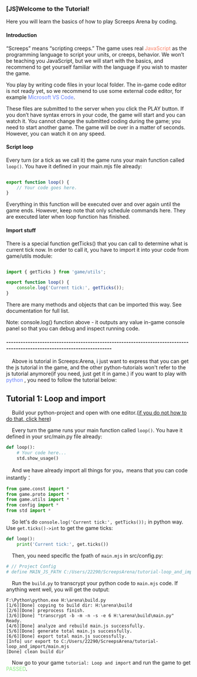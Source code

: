 ### [JS]Welcome to the Tutorial! 
Here you will learn the basics of how to play Screeps Arena by coding.

#### Introduction
“Screeps” means “scripting creeps.” The game uses real <font color=#FC8066>JavaScript</font> as the programming language to script your units, or creeps, behavior. We won’t be teaching you JavaScript, but we will start with the basics, and recommend to get yourself familiar with the language if you wish to master the game.

You play by writing code files in your local folder. The in-game code editor is not ready yet, so we recommend to use some external code editor, for example <font color=#6680FC>Microsoft VS Code</font>.

These files are submitted to the server when you click the PLAY button. If you don’t have syntax errors in your code, the game will start and you can watch it. You cannot change the submitted coding during the game; you need to start another game. The game will be over in a matter of seconds. However, you can watch it on any speed.

#### Script loop
Every turn (or a tick as we call it) the game runs your main function called ```loop()```. You have it defined in your main.mjs file already:

```JavaScript

export function loop() {
    // Your code goes here.
}
```

Everything in this function will be executed over and over again until the game ends. However, keep note that only schedule commands here. They are executed later when loop function has finished.

#### Import stuff 
There is a special function getTicks() that you can call to determine what is current tick now. In order to call it, you have to import it into your code from game/utils module:

```JavaScript

import { getTicks } from 'game/utils';

export function loop() {
    console.log('Current tick:', getTicks());
}
```
There are many methods and objects that can be imported this way. See documentation for full list.

Note: console.log() function above - it outputs any value in-game console panel so that you can debug and inspect running code.


#### ------------------------------------------------------------------------------------------------------------------------

&nbsp;&nbsp;&nbsp;&nbsp;Above is tutorial in Screeps:Arena, i just want to express that you can get the js tutorial in the game, and the other python-tutorials won't refer to the js tutorial anymore(if you need, just get it in game.)  if you want to play with <font color=#6680FC>python </font>, you need to follow the tutorial below:

## Tutorial 1: Loop and import

&nbsp;&nbsp;&nbsp;&nbsp;Build your python-project and open with one editor.([if you do not how to do that, click here](https://github.com/EagleBaby/python_screeps_arena/blob/main/README.md))


&nbsp;&nbsp;&nbsp;&nbsp;Every turn the game runs your main function called ```loop()```. You have it defined in your src/main.py file already:
```python
def loop():
    # Your code here...
    std.show_usage()

```

&nbsp;&nbsp;&nbsp;&nbsp;And we have already import all things for you，means that you can code instantly：
```python
from game.const import *
from game.proto import *
from game.utils import *
from config import *
from std import *
```

&nbsp;&nbsp;&nbsp;&nbsp;So let's do ```console.log('Current tick:', getTicks());``` in python way. Use ```get.ticks()->int``` to get the game ticks:
```python
def loop():
    print('Current tick:', get.ticks())
```

&nbsp;&nbsp;&nbsp;&nbsp;Then, you need specific the fpath of ```main.mjs``` in src/config.py:
```python
# // Project Config
# define MAIN_JS_PATH C:/Users/22290/ScreepsArena/tutorial-loop_and_import/main.mjs
```

&nbsp;&nbsp;&nbsp;&nbsp;Run the ```build.py``` to transcrypt your python code to ```main.mjs``` code.
If anything went well, you will get the output:
```
F:\Python\python.exe H:\arena\build.py 
[1/6][Done] copying to build dir: H:\arena\build
[2/6][Done] preprocess finish.
[3/6][Done] "transcrypt -b -m -n -s -e 6 H:\arena\build\main.py" Ready.
[4/6][Done] analyze and rebuild main.js successfully.
[5/6][Done] generate total main.js successfully.
[6/6][Done] export total main.js successfully.
[Info] usr export to C:/Users/22290/ScreepsArena/tutorial-loop_and_import/main.mjs
[Done] clean build dir
```


&nbsp;&nbsp;&nbsp;&nbsp;Now go to your game ```tutorial: Loop and import``` and run the game to get <font color=#88EC80>PASSED</font>.
